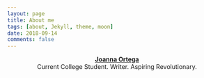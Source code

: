 ```yaml
---
layout: page
title: About me
tags: [about, Jekyll, theme, moon]
date: 2018-09-14
comments: false
---
```

    
<center><a href="http://joannaortega.github.io"><b>Joanna Ortega</b></a></center> 
<center>Current College Student. Writer. Aspiring Revolutionary.</center>

